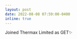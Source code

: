 ```yaml
---
layout: post
date: 2022-08-08 07:59:00-0400
inline: true
---
```


Joined Thermax Limited as GET:sparkles:
